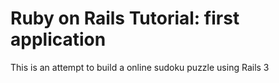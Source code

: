 # Ruby on Rails Tutorial: first application

This is an attempt to build a online sudoku puzzle using Rails 3

